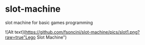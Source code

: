 # slot-machine
slot machine for basic games programming



![Alt text](https://github.com/fsoncini/slot-machine/pics/slot1.png?raw=true"Lego Slot Machine")

